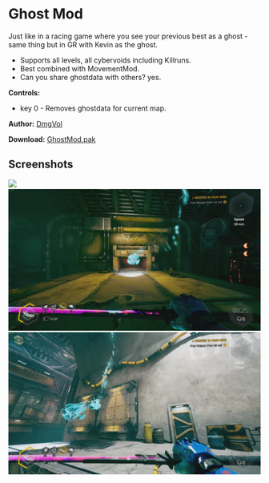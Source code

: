 # Ghost Mod
Just like in a racing game where you see your previous best as a ghost - same thing but in GR with Kevin as the ghost.
- Supports all levels, all cybervoids including Killruns.
- Best combined with MovementMod.
- Can you share ghostdata with others? yes.

**Controls:** 
- key 0  - Removes ghostdata for current map.


**Author:** [DmgVol](https://github.com/Dmgvol/)

**Download:** [GhostMod.pak](GhostMod.pak)

## Screenshots
![](ghost.gif)
<img src="./Ghost1.png" width=600/>
<img src="./Ghost2.png" width=600/>

